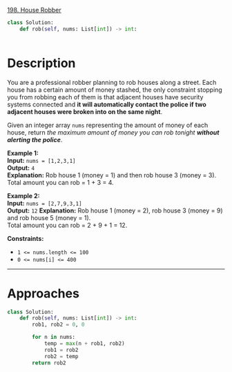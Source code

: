 [198. House Robber](https://leetcode.com/problems/house-robber/)

```python
class Solution:
    def rob(self, nums: List[int]) -> int:
        
```

# Description

You are a professional robber planning to rob houses along a street. Each house has a certain amount of money stashed, the only constraint stopping you from robbing each of them is that adjacent houses have security systems connected and **it will automatically contact the police if two adjacent houses were broken into on the same night**.

Given an integer array `nums` representing the amount of money of each house, return _the maximum amount of money you can rob tonight **without alerting the police**_.

**Example 1:**  
**Input:** `nums = [1,2,3,1]`  
**Output:** `4`  
**Explanation:** Rob house 1 (money = 1) and then rob house 3 (money = 3).  
Total amount you can rob = 1 + 3 = 4.

**Example 2:**  
**Input:** `nums = [2,7,9,3,1]`  
**Output:** `12`
**Explanation:** Rob house 1 (money = 2), rob house 3 (money = 9) and rob house 5 (money = 1).  
Total amount you can rob = 2 + 9 + 1 = 12.

**Constraints:**
- `1 <= nums.length <= 100`
- `0 <= nums[i] <= 400`

---


# Approaches

```python
class Solution:
    def rob(self, nums: List[int]) -> int:
        rob1, rob2 = 0, 0

        for n in nums:
            temp = max(n + rob1, rob2)
            rob1 = rob2
            rob2 = temp
        return rob2

```